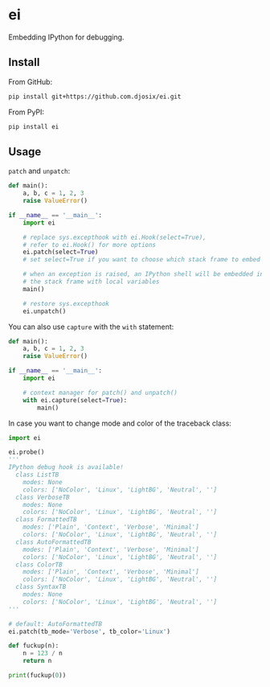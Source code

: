 # ei

Embedding IPython for debugging.

## Install

From GitHub:

```bash
pip install git+https://github.com.djosix/ei.git
```

From PyPI:

```bash
pip install ei
```

## Usage

`patch` and `unpatch`:

```python
def main():
    a, b, c = 1, 2, 3
    raise ValueError()

if __name__ == '__main__':
    import ei

    # replace sys.excepthook with ei.Hook(select=True),
    # refer to ei.Hook() for more options
    ei.patch(select=True)
    # set select=True if you want to choose which stack frame to embed into

    # when an exception is raised, an IPython shell will be embedded into
    # the stack frame with local variables
    main()

    # restore sys.excepthook
    ei.unpatch()
```

You can also use `capture` with the `with` statement:

```python
def main():
    a, b, c = 1, 2, 3
    raise ValueError()

if __name__ == '__main__':
    import ei

    # context manager for patch() and unpatch()
    with ei.capture(select=True):
        main()
```

In case you want to change mode and color of the traceback class:

```python
import ei

ei.probe()
'''
IPython debug hook is available!
  class ListTB
    modes: None
    colors: ['NoColor', 'Linux', 'LightBG', 'Neutral', '']
  class VerboseTB
    modes: None
    colors: ['NoColor', 'Linux', 'LightBG', 'Neutral', '']
  class FormattedTB
    modes: ['Plain', 'Context', 'Verbose', 'Minimal']
    colors: ['NoColor', 'Linux', 'LightBG', 'Neutral', '']
  class AutoFormattedTB
    modes: ['Plain', 'Context', 'Verbose', 'Minimal']
    colors: ['NoColor', 'Linux', 'LightBG', 'Neutral', '']
  class ColorTB
    modes: ['Plain', 'Context', 'Verbose', 'Minimal']
    colors: ['NoColor', 'Linux', 'LightBG', 'Neutral', '']
  class SyntaxTB
    modes: None
    colors: ['NoColor', 'Linux', 'LightBG', 'Neutral', '']
'''

# default: AutoFormattedTB
ei.patch(tb_mode='Verbose', tb_color='Linux')

def fuckup(n):
    n = 123 / n
    return n

print(fuckup(0))
```

